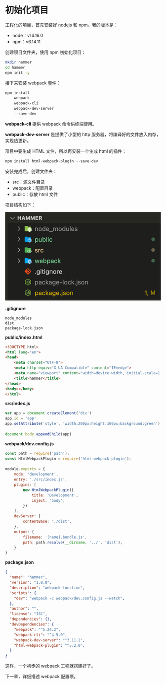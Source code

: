 # 初始化项目

工程化的项目，首先安装好 nodejs 和 npm。我的版本是：

- node：v14.16.0
- npm：v6.14.11

创建项目文件夹，使用 npm 初始化项目：

```sh
mkdir hammer
cd hammer
npm init -y
```

接下来安装 webpack 套件：

```sh
npm install 
    webpack 
    webpack-cli
    webpack-dev-server
    --save-dev
```

**webpack-cli** 提供 webpack 命令供终端使用。

**webpack-dev-server** 是提供了小型的 http 服务器，将编译好的文件放入内存，实现热更新。

项目中要生成 HTML 文件，所以再安装一个生成 html 的插件：

```js
npm install html-webpack-plugin --save-dev
```

安装完成后，创建文件夹：

- src：源文件目录
- webpack：配置目录
- public：存放 html 文件

项目结构如下：

![WX20210617-214151@2x](../../image/WX20210617-214151@2x.png)

**.gitignore**

```text
node_modules
dist
package-lock.json
```

**public/index.html**

```html
<!DOCTYPE html>
<html lang="en">
<head>
    <meta charset="UTF-8">
    <meta http-equiv="X-UA-Compatible" content="IE=edge">
    <meta name="viewport" content="width=device-width, initial-scale=1.0">
    <title>hammer</title>
</head>
<body></body>
</html>
```

**src/index.js**

```js
var app = document.createElement('div')
app.id = 'app'
app.setAttribute('style', 'width:200px;height:100px;background:green')

document.body.appendChild(app)
```

**webpack/dev.config.js**

```js
const path = require('path');
const HtmlWebpackPlugin = require('html-webpack-plugin');

module.exports = {
    mode: 'development',
    entry: './src/index.js',
    plugins: [
        new HtmlWebpackPlugin({
            title: 'Development',
            inject: 'body',
        })
    ],
    devServer: {
        contentBase: './dist',
    },
    output: {
        filename: '[name].bundle.js',
        path: path.resolve(__dirname, '../', 'dist'),
    }
}
```

**package.json**

```json
{
  "name": "hammer",
  "version": "1.0.0",
  "description": "webpack function",
  "scripts": {
    "dev": "webpack -c webpack/dev.config.js --watch",
  },
  "author": "",
  "license": "ISC",
  "dependencies": {},
  "devDependencies": {
    "webpack": "^5.24.2",
    "webpack-cli": "^4.5.0",
    "webpack-dev-server": "^3.11.2",
    "html-webpack-plugin": "^5.2.0",
  }
}
```

这样，一个初步的 webpack 工程就搭建好了。

下一章，详细描述 webpack 配置项。
